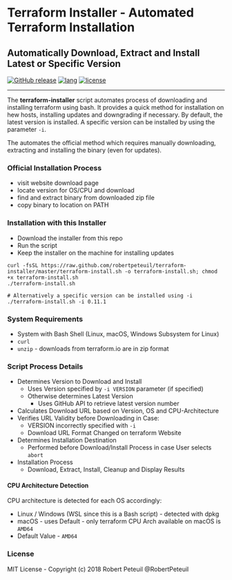 # Terraform Installer - Automated Terraform Installation

## Automatically Download, Extract and Install Latest or Specific Version

[![GitHub release](https://img.shields.io/github/release/robertpeteuil/terraform-installer.svg?colorB=2067b8)](https://github.com/robertpeteuil/terraform-installer)
[![lang](https://img.shields.io/badge/language-bash-89e051.svg?style=flat-square)](https://github.com/robertpeteuil/terraform-installer)
[![license](https://img.shields.io/github/license/robertpeteuil/terraform-installer.svg?colorB=2067b8)](https://github.com/robertpeteuil/terraform-installer)

---

The **terraform-installer** script automates process of downloading and installing terraform using bash.  It provides a quick method for installation on hew hosts,  installing updates and downgrading if necessary.  By default, the latest version is installed.  A specific version can be installed by using the parameter `-i`.

The automates the official method which requires manually downloading, extracting and installing the binary (even for updates).

### Official Installation Process

- visit website download page
- locate version for OS/CPU and download
- find and extract binary from downloaded zip file
- copy binary to location on PATH

### Installation with this Installer

- Download the installer from this repo
- Run the script
- Keep the installer on the machine for installing updates

``` shell
curl -fsSL https://raw.github.com/robertpeteuil/terraform-installer/master/terraform-install.sh -o terraform-install.sh; chmod +x terraform-install.sh
./terraform-install.sh

# Alternatively a specific version can be installed using -i
./terraform-install.sh -i 0.11.1
```

### System Requirements

- System with Bash Shell (Linux, macOS, Windows Subsystem for Linux)
- `curl`
- `unzip` - downloads from terraform.io are in zip format

### Script Process Details

- Determines Version to Download and Install
  - Uses Version specified by `-i VERSION` parameter (if specified)
  - Otherwise determines Latest Version
    - Uses GitHub API to retrieve latest version number
- Calculates Download URL based on Version, OS and CPU-Architecture
- Verifies URL Validity before Downloading in Case:
  - VERSION incorrectly specified with `-i`
  - Download URL Format Changed on terraform Website
- Determines Installation Destination
  - Performed before Download/Install Process in case User selects `abort`
- Installation Process
  - Download, Extract, Install, Cleanup and Display Results

#### CPU Architecture Detection

CPU architecture is detected for each OS accordingly:

- Linux / Windows (WSL since this is a Bash script) - detected with dpkg
- macOS - uses Default - only terraform CPU Arch available on macOS is `AMD64`
- Default Value - `AMD64`

### License

MIT License - Copyright (c) 2018  Robert Peteuil  @RobertPeteuil
